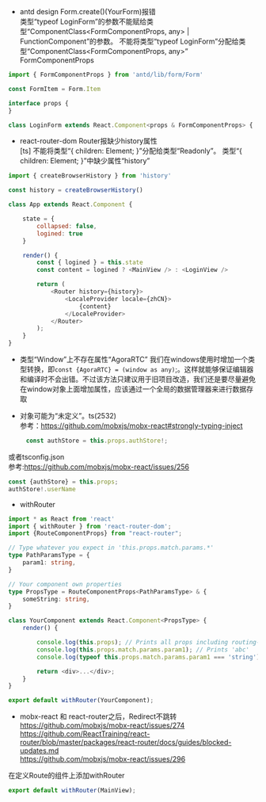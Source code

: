 * antd design Form.create()(YourForm)报错   
类型“typeof LoginForm”的参数不能赋给类型“ComponentClass<FormComponentProps, any> | FunctionComponent<FormComponentProps>”的参数。
  不能将类型“typeof LoginForm”分配给类型“ComponentClass<FormComponentProps, any>”   
  FormComponentProps

```js
import { FormComponentProps } from 'antd/lib/form/Form'

const FormItem = Form.Item

interface props {
}

class LoginForm extends React.Component<props & FormComponentProps> {
  ```

* react-router-dom Router报缺少history属性   
[ts]
不能将类型“{ children: Element; }”分配给类型“Readonly<RouterProps>”。
  类型“{ children: Element; }”中缺少属性“history”
```js
import { createBrowserHistory } from 'history'

const history = createBrowserHistory()

class App extends React.Component {

    state = {
        collapsed: false,
        logined: true
    }

    render() {
        const { logined } = this.state
        const content = logined ? <MainView /> : <LoginView />

        return (
            <Router history={history}>
                <LocaleProvider locale={zhCN}>
                    {content}
                </LocaleProvider>
            </Router>
        );
    }
}
```

* 类型“Window”上不存在属性“AgoraRTC”
我们在windows使用时增加一个类型转换，即`const {AgoraRTC} = (window as any)`;。这样就能够保证编辑器和编译时不会出错。不过该方法只建议用于旧项目改造，我们还是要尽量避免在window对象上面增加属性，应该通过一个全局的数据管理器来进行数据存取


* 对象可能为“未定义”。ts(2532)   
参考：https://github.com/mobxjs/mobx-react#strongly-typing-inject
```js
     const authStore = this.props.authStore!;
```
或者tsconfig.json   
参考:https://github.com/mobxjs/mobx-react/issues/256
```js
const {authStore} = this.props;
authStore!.userName
```

* withRouter
```ts
import * as React from 'react'
import { withRouter } from 'react-router-dom';
import {RouteComponentProps} from "react-router";

// Type whatever you expect in 'this.props.match.params.*'
type PathParamsType = {
    param1: string,
}

// Your component own properties
type PropsType = RouteComponentProps<PathParamsType> & {
    someString: string,
}

class YourComponent extends React.Component<PropsType> {
    render() {

        console.log(this.props); // Prints all props including routing-related
        console.log(this.props.match.params.param1); // Prints 'abc'
        console.log(typeof this.props.match.params.param1 === 'string'); // prints 'true'

        return <div>...</div>;
    }
}

export default withRouter(YourComponent);
```

* mobx-react 和 react-router之后，Redirect不跳转
  https://github.com/mobxjs/mobx-react/issues/274   
  https://github.com/ReactTraining/react-router/blob/master/packages/react-router/docs/guides/blocked-updates.md   
  https://github.com/mobxjs/mobx-react/issues/296    

在定义Route的组件上添加withRouter
```ts
export default withRouter(MainView);
```